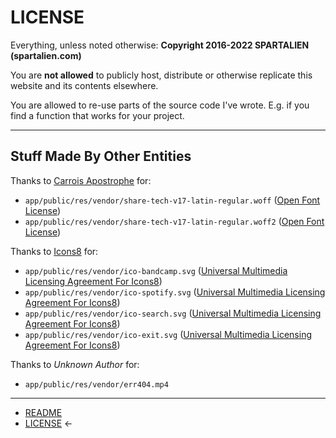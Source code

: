 # LICENSE

Everything, unless noted otherwise: **Copyright 2016-2022 SPARTALIEN (spartalien.com)**

You are **not allowed** to publicly host, distribute or otherwise replicate this website and its contents elsewhere.

You are allowed to re-use parts of the source code I've wrote. E.g. if you find a function that works for your project.

---

## Stuff Made By Other Entities

Thanks to [Carrois Apostrophe](https://carrois.com) for:

- `app/public/res/vendor/share-tech-v17-latin-regular.woff` ([Open Font License](https://scripts.sil.org/cms/scripts/page.php?site_id=nrsi&id=OFL))
- `app/public/res/vendor/share-tech-v17-latin-regular.woff2` ([Open Font License](https://scripts.sil.org/cms/scripts/page.php?site_id=nrsi&id=OFL))

Thanks to [Icons8](https://icons8.com) for:

- `app/public/res/vendor/ico-bandcamp.svg` ([Universal Multimedia Licensing Agreement For Icons8](https://intercom.help/icons8-7fb7577e8170/en/articles/5534926-universal-multimedia-licensing-agreement-for-icons8))
- `app/public/res/vendor/ico-spotify.svg` ([Universal Multimedia Licensing Agreement For Icons8](https://intercom.help/icons8-7fb7577e8170/en/articles/5534926-universal-multimedia-licensing-agreement-for-icons8))
- `app/public/res/vendor/ico-search.svg` ([Universal Multimedia Licensing Agreement For Icons8](https://intercom.help/icons8-7fb7577e8170/en/articles/5534926-universal-multimedia-licensing-agreement-for-icons8))
- `app/public/res/vendor/ico-exit.svg` ([Universal Multimedia Licensing Agreement For Icons8](https://intercom.help/icons8-7fb7577e8170/en/articles/5534926-universal-multimedia-licensing-agreement-for-icons8))

Thanks to *Unknown Author* for:

- `app/public/res/vendor/err404.mp4`

---

- [README](README.md)
- [LICENSE](LICENSE.md) ←
